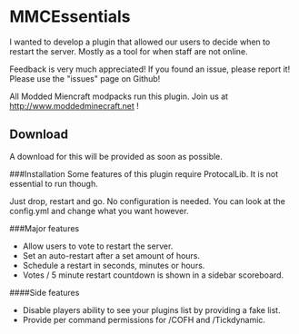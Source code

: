 # MMCEssentials
I wanted to develop a plugin that allowed our users to decide when to restart the server. Mostly as a tool for when staff are not online.

Feedback is very much appreciated! If you found an issue, please report it!
Please use the "issues" page on Github!

All Modded Miencraft modpacks run this plugin.
Join us at http://www.moddedminecraft.net !

## Download
A download for this will be provided as soon as possible.

###Installation
Some features of this plugin require ProtocalLib. It is not essential to run though.

Just drop, restart and go. No configuration is needed.
You can look at the config.yml and change what you want however.

###Major features
- Allow users to vote to restart the server.
- Set an auto-restart after a set amount of hours.
- Schedule a restart in seconds, minutes or hours.
- Votes / 5 minute restart countdown is shown in a sidebar scoreboard.

####Side features
- Disable players ability to see your plugins list by providing a fake list.
- Provide per command permissions for /COFH and /Tickdynamic.
